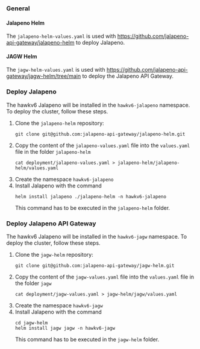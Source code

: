 ### General
#### Jalapeno Helm
The `jalapeno-helm-values.yaml` is used with https://github.com/jalapeno-api-gateway/jalapeno-helm to deploy Jalapeno.

#### JAGW Helm
The `jagw-helm-values.yaml` is used with https://github.com/jalapeno-api-gateway/jagw-helm/tree/main to deploy the Jalapeno API Gateway.

### Deploy Jalapeno
The hawkv6 Jalapeno will be installed in the `hawkv6-jalapeno` namespace.
To deploy the cluster, follow these steps.
1. Clone the `jalapeno-helm` repository:
	```
	git clone git@github.com:jalapeno-api-gateway/jalapeno-helm.git
	```
2. Copy the content of the `jalapeno-values.yaml` file into the `values.yaml` file in the folder `jalapeno-helm`
	```
	cat deployment/jalapeno-values.yaml > jalapeno-helm/jalapeno-helm/values.yaml
	``` 
3. Create the namespace `hawkv6-jalapeno` 
4. Install Jalapeno with the command
	```
	helm install jalapeno ./jalapeno-helm -n hawkv6-jalapeno
	```
	This command has to be executed in the `jalapeno-helm` folder.

### Deploy Jalapeno API Gateway
The hawkv6 Jalapeno will be installed in the `hawkv6-jagw` namespace.
To deploy the cluster, follow these steps.
1. Clone the `jagw-helm` repository:
	```
	git clone git@github.com:jalapeno-api-gateway/jagw-helm.git
	```
2. Copy the content of the `jagw-values.yaml` file into the `values.yaml` file in the folder `jagw`
	```
	cat deployment/jagw-values.yaml > jagw-helm/jagw/values.yaml
	``` 
3. Create the namespace `hawkv6-jagw` 
4. Install Jalapeno with the command
	```
    cd jagw-helm
    helm install jagw jagw -n hawkv6-jagw 
	``` 
	This command has to be executed in the `jagw-helm` folder.